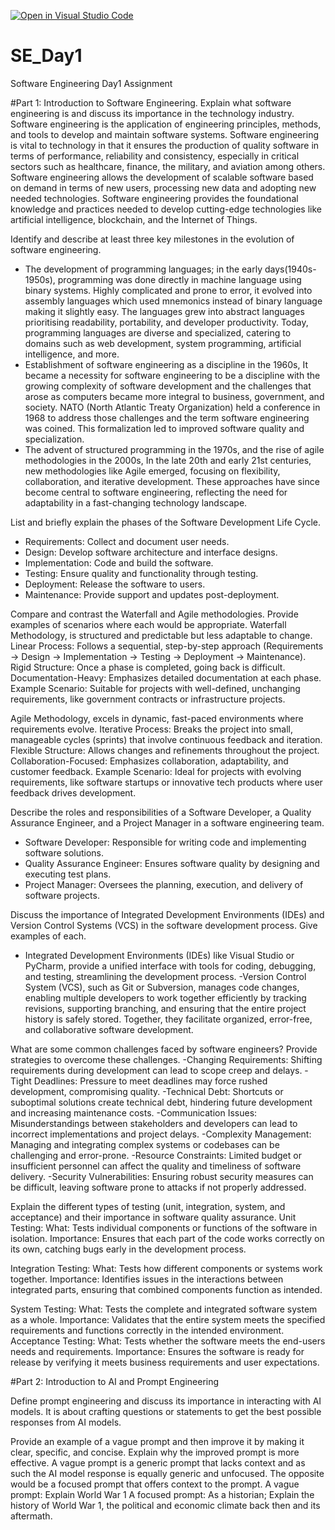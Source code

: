 [![Open in Visual Studio Code](https://classroom.github.com/assets/open-in-vscode-2e0aaae1b6195c2367325f4f02e2d04e9abb55f0b24a779b69b11b9e10269abc.svg)](https://classroom.github.com/online_ide?assignment_repo_id=15579618&assignment_repo_type=AssignmentRepo)
# SE_Day1
Software Engineering Day1 Assignment

#Part 1: Introduction to Software Engineering.
Explain what software engineering is and discuss its importance in the technology industry.
Software engineering is the application of engineering principles, methods, and tools to develop and maintain software systems.
Software engineering is vital to technology in that it ensures the production of quality software in terms of performance, reliability and consistency, especially in critical sectors such as healthcare, finance, the military, and aviation among others.
Software engineering allows the development of scalable software based on demand in terms of new users, processing new data and adopting new needed technologies.
Software engineering provides the foundational knowledge and practices needed to develop cutting-edge technologies like artificial intelligence, blockchain, and the Internet of Things.

Identify and describe at least three key milestones in the evolution of software engineering.
- The development of programming languages; in the early days(1940s-1950s), programming was done directly in machine language using binary systems. Highly complicated and prone to error, it evolved into assembly languages which used mnemonics instead of binary language making it slightly easy. The languages grew into abstract languages prioritising readability, portability, and developer productivity. Today, programming languages are diverse and specialized, catering to domains such as web development, system programming, artificial intelligence, and more.
-  Establishment of software engineering as a discipline in the 1960s, It became a necessity for software engineering to be a discipline with  the growing complexity of software development and the challenges that arose as computers became more integral to business, government, and society.  NATO (North Atlantic Treaty Organization) held a conference in 1968 to address those challenges and the term software engineering was coined. This formalization led to improved software quality and specialization.
-  The advent of structured programming in the 1970s, and the rise of agile methodologies in the 2000s, In the late 20th and early 21st centuries, new methodologies like Agile emerged, focusing on flexibility, collaboration, and iterative development. These approaches have since become central to software engineering, reflecting the need for adaptability in a fast-changing technology landscape.


List and briefly explain the phases of the Software Development Life Cycle.
- Requirements: Collect and document user needs.
- Design: Develop software architecture and interface designs.
- Implementation: Code and build the software.
- Testing: Ensure quality and functionality through testing.
- Deployment: Release the software to users.
- Maintenance: Provide support and updates post-deployment.

Compare and contrast the Waterfall and Agile methodologies. Provide examples of scenarios where each would be appropriate.
Waterfall Methodology, is structured and predictable but less adaptable to change.
Linear Process: Follows a sequential, step-by-step approach (Requirements → Design → Implementation → Testing → Deployment → Maintenance).
Rigid Structure: Once a phase is completed, going back is difficult.
Documentation-Heavy: Emphasizes detailed documentation at each phase.
Example Scenario: Suitable for projects with well-defined, unchanging requirements, like government contracts or infrastructure projects.

Agile Methodology, excels in dynamic, fast-paced environments where requirements evolve.
Iterative Process: Breaks the project into small, manageable cycles (sprints) that involve continuous feedback and iteration.
Flexible Structure: Allows changes and refinements throughout the project.
Collaboration-Focused: Emphasizes collaboration, adaptability, and customer feedback.
Example Scenario: Ideal for projects with evolving requirements, like software startups or innovative tech products where user feedback drives development.

Describe the roles and responsibilities of a Software Developer, a Quality Assurance Engineer, and a Project Manager in a software engineering team.
 - Software Developer: Responsible for writing code and implementing software solutions.
  - Quality Assurance Engineer: Ensures software quality by designing and executing test plans.
  - Project Manager: Oversees the planning, execution, and delivery of software projects.
 
Discuss the importance of Integrated Development Environments (IDEs) and Version Control Systems (VCS) in the software development process. Give examples of each.
- Integrated Development Environments (IDEs)  like Visual Studio or PyCharm, provide a unified interface with tools for coding, debugging, and testing, streamlining the development process.
-Version Control System (VCS), such as Git or Subversion, manages code changes, enabling multiple developers to work together efficiently by tracking revisions, supporting branching, and ensuring that the entire project history is safely stored.
Together, they facilitate organized, error-free, and collaborative software development.


What are some common challenges faced by software engineers? Provide strategies to overcome these challenges.
-Changing Requirements: Shifting requirements during development can lead to scope creep and delays.
-Tight Deadlines: Pressure to meet deadlines may force rushed development, compromising quality.
-Technical Debt: Shortcuts or suboptimal solutions create technical debt, hindering future development and increasing maintenance costs.
-Communication Issues: Misunderstandings between stakeholders and developers can lead to incorrect implementations and project delays.
-Complexity Management: Managing and integrating complex systems or codebases can be challenging and error-prone.
-Resource Constraints: Limited budget or insufficient personnel can affect the quality and timeliness of software delivery.
-Security Vulnerabilities: Ensuring robust security measures can be difficult, leaving software prone to attacks if not properly addressed.

Explain the different types of testing (unit, integration, system, and acceptance) and their importance in software quality assurance.
Unit Testing:
What: Tests individual components or functions of the software in isolation.
Importance: Ensures that each part of the code works correctly on its own, catching bugs early in the development process.

Integration Testing:
What: Tests how different components or systems work together.
Importance: Identifies issues in the interactions between integrated parts, ensuring that combined components function as intended.

System Testing:
What: Tests the complete and integrated software system as a whole.
Importance: Validates that the entire system meets the specified requirements and functions correctly in the intended environment.
Acceptance Testing:
What: Tests whether the software meets the end-users needs and requirements.
Importance: Ensures the software is ready for release by verifying it meets business requirements and user expectations.

#Part 2: Introduction to AI and Prompt Engineering

Define prompt engineering and discuss its importance in interacting with AI models.
It is about crafting questions or statements to get the best possible responses from AI models. 

Provide an example of a vague prompt and then improve it by making it clear, specific, and concise. Explain why the improved prompt is more effective.
A vague prompt is a generic prompt that lacks context and as such the AI model response is equally generic and unfocused. The opposite would be a focused prompt that offers context to the prompt.
A vague prompt: Explain World War 1
A focused prompt: As a historian; Explain the history of World War 1, the political and economic climate back then and its aftermath.
